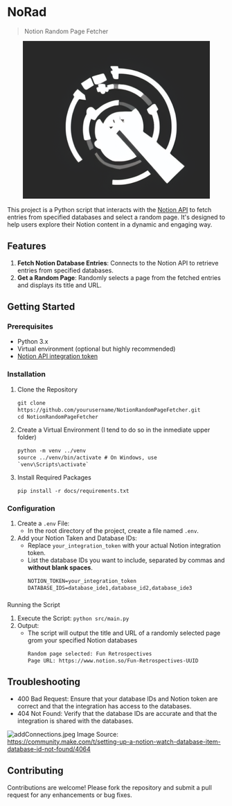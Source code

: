 # NoRad
> Notion Random Page Fetcher

<p align="center">
  <img src="images/logo.png" alt="playground-generated logo">
</p>

This project is a Python script that interacts with the [Notion API](https://developers.notion.com/reference/intro) to fetch entries from specified databases and select a random page. It's designed to help users explore their Notion content in a dynamic and engaging way.

## Features
1. **Fetch Notion Database Entries**: Connects to the Notion API to retrieve entries from specified databases.
2. **Get a Random Page**: Randomly selects a page from the fetched entries and displays its title and URL.

## Getting Started
### Prerequisites
- Python 3.x
- Virtual environment (optional but highly recommended)
- [Notion API integration token](https://www.notion.so/profile/integrations)

### Installation
1. Clone the Repository
   ```
   git clone https://github.com/yourusername/NotionRandomPageFetcher.git
   cd NotionRandomPageFetcher
   ```
2. Create a Virtual Environment (I tend to do so in the inmediate upper folder)
   ```
   python -m venv ../venv
   source ../venv/bin/activate # On Windows, use `venv\Scripts\activate`
   ```
3. Install Required Packages
   ```
   pip install -r docs/requirements.txt
   ````

### Configuration
1. Create a `.env` File:
   - In the root directory of the project, create a file named `.env`.
2. Add your Notion Taken and Database IDs:
    - Replace `your_integration_token` with your actual Notion integration token.
    - List the database IDs you want to include, separated by commas and **without blank spaces**.
        ```
        NOTION_TOKEN=your_integration_token
        DATABASE_IDS=database_ide1,database_id2,database_ide3
        ```

###
Running the Script
1. Execute the Script:
   `python src/main.py`
2. Output:
   - The script will output the title and URL of a randomly selected page grom your specified Notion databases
        ```
        Random page selected: Fun Retrospectives
        Page URL: https://www.notion.so/Fun-Retrospectives-UUID
        ```

## Troubleshooting
- 400 Bad Request: Ensure that your database IDs and Notion token are correct and that the integration has access to the databases.
- 404 Not Found: Verify that the database IDs are accurate and that the integration is shared with the databases.

![addConnections.jpeg](images/addConnections.jpeg "Common issue")
Image Source: https://community.make.com/t/setting-up-a-notion-watch-database-item-database-id-not-found/4064

## Contributing
Contributions are welcome! Please fork the repository and submit a pull request for any enhancements or bug fixes.